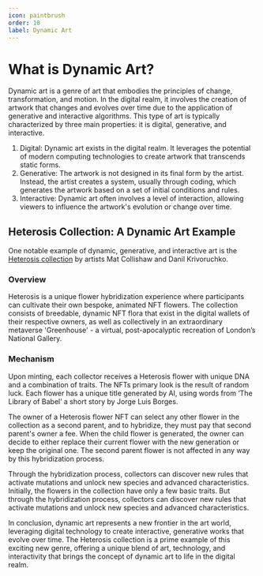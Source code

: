 ```yaml
---
icon: paintbrush
order: 10
label: Dynamic Art
---
```


# What is Dynamic Art?

Dynamic art is a genre of art that embodies the principles of change, transformation, and motion. In the digital realm, it involves the creation of artwork that changes and evolves over time due to the application of generative and interactive algorithms. This type of art is typically characterized by three main properties: it is digital, generative, and interactive.

1. Digital: Dynamic art exists in the digital realm. It leverages the potential of modern computing technologies to create artwork that transcends static forms.
2. Generative: The artwork is not designed in its final form by the artist. Instead, the artist creates a system, usually through coding, which generates the artwork based on a set of initial conditions and rules.
3. Interactive: Dynamic art often involves a level of interaction, allowing viewers to influence the artwork's evolution or change over time.

## Heterosis Collection: A Dynamic Art Example

One notable example of dynamic, generative, and interactive art is the [Heterosis collection](https://og.art/collections/heterosis/) by artists Mat Collishaw and Danil Krivoruchko.

### Overview

Heterosis is a unique flower hybridization experience where participants can cultivate their own bespoke, animated NFT flowers. The collection consists of breedable, dynamic NFT flora that exist in the digital wallets of their respective owners, as well as collectively in an extraordinary metaverse 'Greenhouse' - a virtual, post-apocalyptic recreation of London’s National Gallery.

### Mechanism

Upon minting, each collector receives a Heterosis flower with unique DNA and a combination of traits. The NFTs primary look is the result of random luck. Each flower has a unique title generated by AI, using words from ‘The Library of Babel’ a short story by Jorge Luis Borges.

The owner of a Heterosis flower NFT can select any other flower in the collection as a second parent, and to hybridize, they must pay that second parent's owner a fee. When the child flower is generated, the owner can decide to either replace their current flower with the new generation or keep the original one. The second parent flower is not affected in any way by this hybridization process.

Through the hybridization process, collectors can discover new rules that activate mutations and unlock new species and advanced characteristics. Initially, the flowers in the collection have only a few basic traits. But through the hybridization process, collectors can discover new rules that activate mutations and unlock new species and advanced characteristics.

In conclusion, dynamic art represents a new frontier in the art world, leveraging digital technology to create interactive, generative works that evolve over time. The Heterosis collection is a prime example of this exciting new genre, offering a unique blend of art, technology, and interactivity that brings the concept of dynamic art to life in the digital realm.